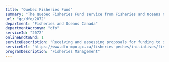 ```yaml
---
title: "Quebec Fisheries Fund"
summary: "The Quebec Fisheries Fund service from Fisheries and Oceans Canada is available end-to-end online, according to the GC Service Inventory."
url: "gc/dfo/2072"
department: "Fisheries and Oceans Canada"
departmentAcronym: "dfo"
serviceId: "2072"
onlineEndtoEnd: 1
serviceDescription: "Receiving and assessing proposals for funding to support the fish and seafood sector in the Quebec region to transition to meet the growing global demand for seafood."
serviceUrl: "https://www.dfo-mpo.gc.ca/fisheries-peches/initiatives/fish-fund-quebec-fonds-peche/index-eng.html"
programDescription: "Fisheries Management"
---
```

